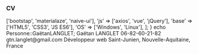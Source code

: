 ### CV

<?php

/* A Personne has a name, a prenom, a date_naissance, an email, a tel, a github, a linkedin, a front, a
back, a full, and a library. */

$cv = new Cv;

namespace GaetanLANGLET;

class Personne
{
	// déclaration d'une identité
	public $nom = 'LANGLET';
	public $prenom = 'Gaëtan';
	private $date_naissance = '29/01/1986';

	protected $email = 'gtn.langlet@gmail.com';
	protected $tel = '06-89-60-21-82';

	protected $github = 'https: //github.com/GaetanLgt';
	protected $linkedin = 'https://www.linkedin.com/in/ga%C3%ABtan-langlet-web-developpeur/';
}
class Compences extends Personne
{
	// déclaration des compentences
	public $front = 'Vue.js';
	public $back = 'Symphony';
	public $full = ['api_palteform', 'axios'];
	protected $library = [
		'css' => ['bootstap', 'materialaze', 
			'naive-ui'],
		'js' => ['axios', 'vue', 'jQuery'],
		'base' => ['HTML5', 'CSS3', 'JS ES6'],
		'OS' => ['Windows', 'Linux'],
	];
}

echo Personne::GaëtanLANGLET;

      	Gaëtan LANGLET
	06-82-60-21-82
	gtn.langlet@gmail.com
    
	Développeur web
   	Saint-Junien,
	Nouvelle-Aquitaine, 	France 
